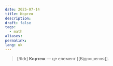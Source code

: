 ```yaml
---
date: 2025-07-14
title: Кортеж
description: 
draft: false
tags:
  - math
aliases: 
permalink: 
lang: uk
---
```


> [!tldr]
>  **Кортеж** — це елемент [[Відношення]].
